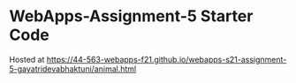 # WebApps-Assignment-5 Starter Code
Hosted at 
https://44-563-webapps-f21.github.io/webapps-s21-assignment-5-gayatridevabhaktuni/animal.html
